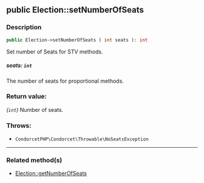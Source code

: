 ## public Election::setNumberOfSeats

### Description    

```php
public Election->setNumberOfSeats ( int seats ): int
```

Set number of Seats for STV methods.
    

##### **seats:** *```int```*   
The number of seats for proportional methods.    


### Return value:   

*(```int```)* Number of seats.



### Throws:   

* ```CondorcetPHP\Condorcet\Throwable\NoSeatsException```

---------------------------------------

### Related method(s)      

* [Election::getNumberOfSeats](../Election%20Class/public%20Election--getNumberOfSeats.md)    
